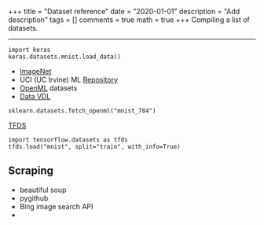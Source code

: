 +++
title = "Dataset reference"
date = "2020-01-01"
description = "Add description"
tags = []
comments = true
math = true
+++
Compiling a list of datasets.

---
```
import keras
keras.datasets.mnist.load_data()
```


* [ImageNet](http://www.image-net.org/)
* UCI (UC Irvine) ML [Repository](https://archive.ics.uci.edu)
* [OpenML](https://www.openml.org/) datasets
* [Data VDL](https://data.public.lu/en/datasets/)
```
sklearn.datasets.fetch_openml("mnist_784")
```
[TFDS](https://blog.tensorflow.org/2019/02/introducing-tensorflow-datasets.html)
```
import tensorflow.datasets as tfds
tfds.load("mnist", split="train", with_info=True)
```

## Scraping
* beautiful soup
* pygithub
* Bing image search API
* 
